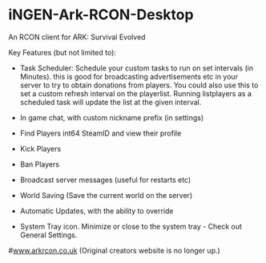 # iNGEN-Ark-RCON-Desktop
An RCON client for ARK: Survival Evolved

Key Features (but not limited to):

- Task Scheduler: Schedule your custom tasks to run on set intervals (in Minutes).
this is good for broadcasting advertisements etc in your server to try to obtain donations from players.
You could also use this to set a custom refresh interval on the playerlist. Running listplayers as a scheduled task will update the list at the given interval.

- In game chat, with custom nickname prefix (in settings)

- Find Players int64 SteamID and view their profile

- Kick Players

- Ban Players

- Broadcast server messages (useful for restarts etc)

- World Saving (Save the current world on the server)
- Automatic Updates, with the ability to override
- System Tray icon. Minimize or close to the system tray - Check out General Settings.

#www.arkrcon.co.uk (Original creators website is no longer up.)
